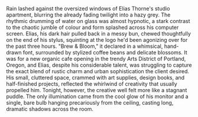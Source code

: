 Rain lashed against the oversized windows of Elias Thorne's studio apartment, blurring the already fading twilight into a hazy grey.  The rhythmic drumming of water on glass was almost hypnotic, a stark contrast to the chaotic jumble of colour and form splashed across his computer screen. Elias, his dark hair pulled back in a messy bun, chewed thoughtfully on the end of his stylus, squinting at the logo he'd been agonizing over for the past three hours.  "Brew & Bloom," it declared in a whimsical, hand-drawn font, surrounded by stylized coffee beans and delicate blossoms.  It was for a new organic cafe opening in the trendy Arts District of Portland, Oregon, and Elias, despite his considerable talent, was struggling to capture the exact blend of rustic charm and urban sophistication the client desired.  His small, cluttered space, crammed with art supplies, design books, and half-finished projects, reflected the whirlwind of creativity that usually propelled him. Tonight, however, the creative well felt more like a stagnant puddle.  The only illumination came from the cool glow of his monitor and a single, bare bulb hanging precariously from the ceiling, casting long, dramatic shadows across the room.
